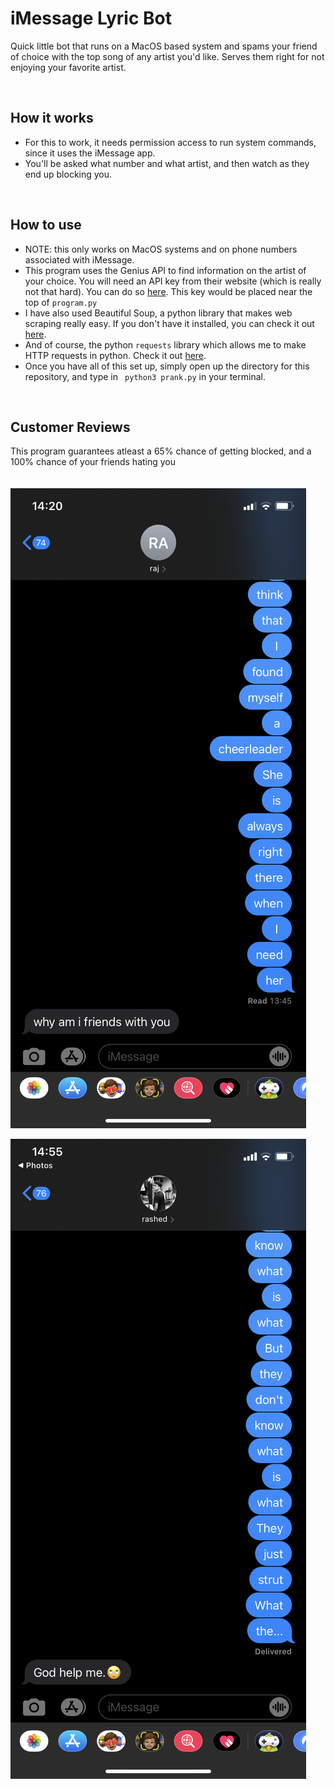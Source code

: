 # iMessage Lyric Bot

Quick little bot that runs on a MacOS based system and spams your friend of choice with the top song of any artist you'd like. Serves them right for not enjoying your favorite artist.

<br>

## How it works

- For this to work, it needs permission access to run system commands, since it uses the iMessage app.
- You'll be asked what number and what artist, and then watch as they end up blocking you.

<br>

## How to use

- NOTE: this only works on MacOS systems and on phone numbers associated with iMessage.
- This program uses the Genius API to find information on the artist of your choice. You will need an API key from their website (which is really not that hard). You can do so [here](https://docs.genius.com/#/getting-started-h1). This key would be placed near the top of ```program.py```
- I have also used Beautiful Soup, a python library that makes web scraping really easy. If you don't have it installed, you can check it out [here](https://pypi.org/project/beautifulsoup4/).
- And of course, the python ```requests``` library which allows me to make HTTP requests in python. Check it out [here](https://pypi.org/project/requests/).
- Once you have all of this set up, simply open up the directory for this repository, and type in ``` python3 prank.py``` in your terminal.

<br>

## Customer Reviews
This program guarantees atleast a 65% chance of getting blocked, and a 100% chance of your friends hating you
<br>
<br>
<br>
![screenshot of my friends hating me pt. 1](https://github.com/shashanklal01/iMessage-Lyric-Bot/blob/main/a.PNG)

![screenshot of my friends hating me pt. 2](https://github.com/shashanklal01/iMessage-Lyric-Bot/blob/main/IMG_5716.PNG)
